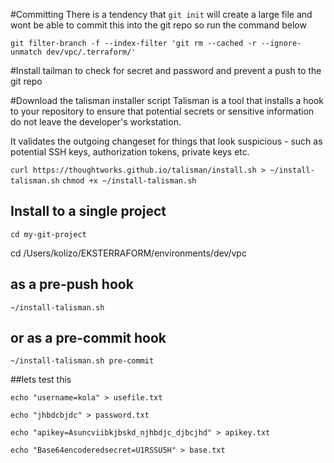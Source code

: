 
#Committing
There is a tendency that `git init` will create a large file and wont be able to commit this into the git repo so run the command below

`git filter-branch -f --index-filter 'git rm --cached -r --ignore-unmatch dev/vpc/.terraform/'`


#Install tailman to check for secret and password and prevent a push to the git repo

#Download the talisman installer script
Talisman is a tool that installs a hook to your repository to ensure that potential secrets or sensitive information do not leave the developer's workstation.

It validates the outgoing changeset for things that look suspicious - such as potential SSH keys, authorization tokens, private keys etc.


`curl https://thoughtworks.github.io/talisman/install.sh > ~/install-talisman.sh`
`chmod +x ~/install-talisman.sh`

## Install to a single project
`cd my-git-project`

cd /Users/kolizo/EKSTERRAFORM/environments/dev/vpc

## as a pre-push hook
`~/install-talisman.sh`
## or as a pre-commit hook
`~/install-talisman.sh pre-commit`

##lets test this

`echo "username=kola" > usefile.txt`

`echo "jhbdcbjdc" > password.txt`

`echo "apikey=Asuncviibkjbskd_njhbdjc_djbcjhd" > apikey.txt`

`echo "Base64encoderedsecret=U1RSSU5H" > base.txt`

